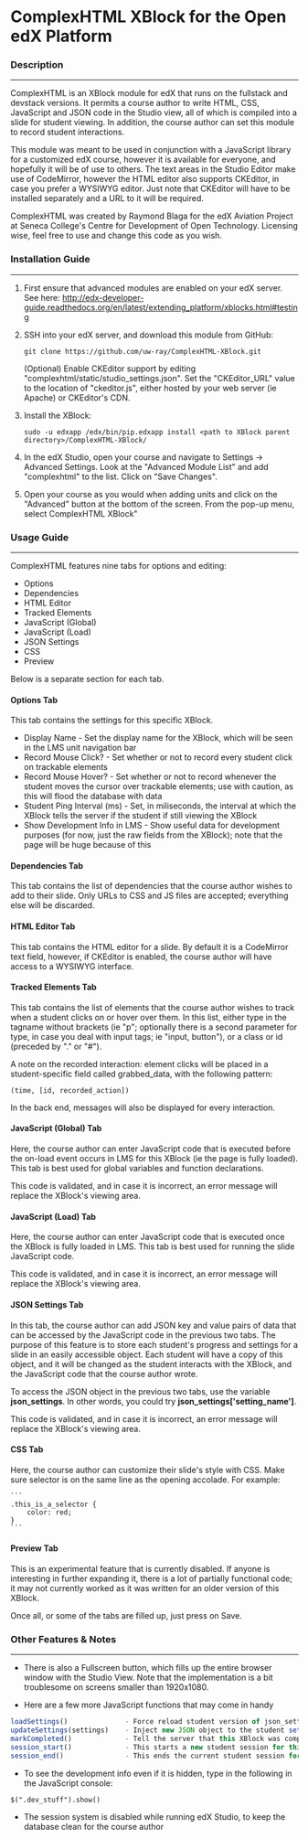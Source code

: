 # ComplexHTML XBlock for the Open edX Platform


### Description
------

ComplexHTML is an XBlock module for edX that runs on the fullstack and devstack versions. It permits a course author to write HTML, CSS, JavaScript and JSON code in the Studio view, all of which is compiled into a slide for student viewing. In addition, the course author can set this module to record student interactions.

This module was meant to be used in conjunction with a JavaScript library for a customized edX course, however it is available for everyone, and hopefully it will be of use to others. The text areas in the Studio Editor make use of CodeMirror, however the HTML editor also supports CKEditor, in case you prefer a WYSIWYG editor. Just note that CKEditor will have to be installed separately and a URL to it will be required.

ComplexHTML was created by Raymond Blaga for the edX Aviation Project at Seneca College's Centre for Development of Open Technology. Licensing wise, feel free to use and change this code as you wish.

### Installation Guide
------

1. First ensure that advanced modules are enabled on your edX server. See here: http://edx-developer-guide.readthedocs.org/en/latest/extending_platform/xblocks.html#testing

2. SSH into your edX server, and download this module from GitHub:

    `git clone https://github.com/uw-ray/ComplexHTML-XBlock.git`
    
    (Optional) Enable CKEditor support by editing "complexhtml/static/studio_settings.json". Set the "CKEditor_URL" value to the location of "ckeditor.js", either hosted by your web server (ie Apache) or CKEditor's CDN.
 
3. Install the XBlock:

    `sudo -u edxapp /edx/bin/pip.edxapp install <path to XBlock parent directory>/ComplexHTML-XBlock/`

4. In the edX Studio, open your course and navigate to Settings -> Advanced Settings. Look at the "Advanced Module List" and add "complexhtml" to the list. Click on "Save Changes". 

5. Open your course as you would when adding units and click on the "Advanced" button at the bottom of the screen. From the pop-up menu, select ComplexHTML XBlock"

### Usage Guide
------

ComplexHTML features nine tabs for options and editing:

- Options
- Dependencies
- HTML Editor
- Tracked Elements
- JavaScript (Global)
- JavaScript (Load)
- JSON Settings
- CSS
- Preview


Below is a separate section for each tab.

#### Options Tab

This tab contains the settings for this specific XBlock.

- Display Name - Set the display name for the XBlock, which will be seen in the LMS unit navigation bar
- Record Mouse Click? - Set whether or not to record every student click on trackable elements
- Record Mouse Hover? - Set whether or not to record whenever the student moves the cursor over trackable elements; use with caution, as this will flood the database with data
- Student Ping Interval (ms) - Set, in miliseconds, the interval at which the XBlock tells the server if the student if still viewing the XBlock
- Show Development Info in LMS - Show useful data for development purposes (for now, just the raw fields from the XBlock); note that the page will be huge because of this

#### Dependencies Tab

This tab contains the list of dependencies that the course author wishes to add to their slide. Only URLs to CSS and JS files are accepted; everything else will be discarded.

#### HTML Editor Tab

This tab contains the HTML editor for a slide. By default it is a CodeMirror text field, however, if CKEditor is enabled, the course author will have access to a WYSIWYG interface.

#### Tracked Elements Tab

This tab contains the list of elements that the course author wishes to track when a student clicks on or hover over them. In this list, either type in the tagname without brackets (ie "p"; optionally there is a second parameter for type, in case you deal with input tags; ie "input, button"), or a class or id (preceded by "." or "#").

A note on the recorded interaction: element clicks will be placed in a student-specific field called grabbed_data, with the following pattern: 

`
(time, [id, recorded_action])
`

In the back end, messages will also be displayed for every interaction.

#### JavaScript (Global) Tab

Here, the course author can enter JavaScript code that is executed before the on-load event occurs in LMS for this XBlock (ie the page is fully loaded). This tab is best used for global variables and function declarations. 

This code is validated, and in case it is incorrect, an error message will replace the XBlock's viewing area.

#### JavaScript (Load) Tab

Here, the course author can enter JavaScript code that is executed once the XBlock is fully loaded in LMS. This tab is best used for running the slide JavaScript code. 

This code is validated, and in case it is incorrect, an error message will replace the XBlock's viewing area.

#### JSON Settings Tab

In this tab, the course author can add JSON key and value pairs of data that can be accessed by the JavaScript code in the previous two tabs. The purpose of this feature is to store each student's progress and settings for a slide in an easily accessible object. Each student will have a copy of this object, and it will be changed as the student interacts with the XBlock, and the JavaScript code that the course author wrote.

To access the JSON object in the previous two tabs, use the variable **json_settings**. In other words, you could try **json_settings['setting_name']**.

This code is validated, and in case it is incorrect, an error message will replace the XBlock's viewing area.

#### CSS Tab

Here, the course author can customize their slide's style with CSS. Make sure selector is on the same line as the opening accolade. For example:

    ```
    .this_is_a_selector {
        color: red;
    }
    ```

#### Preview Tab

This is an experimental feature that is currently disabled. If anyone is interesting in further expanding it, there is a lot of partially functional code; it may not currently worked as it was written for an older version of this XBlock.



Once all, or some of the tabs are filled up, just press on Save.



### Other Features & Notes
------

* There is also a Fullscreen button, which fills up the entire browser window with the Studio View. Note that the implementation is a bit troublesome on screens smaller than 1920x1080.

* Here are a few more JavaScript functions that may come in handy

```js
loadSettings()				- Force reload student version of json_settings to json_settings
updateSettings(settings)	- Inject new JSON object to the student settings (ie student-specific copy of json_settings); if settings is blank, just update student settings with json_settings
markCompleted()				- Tell the server that this XBlock was completed by the student
session_start()				- This starts a new student session for this XBlock. Do not call, as it executes on page load.
session_end()				- This ends the current student session for this XBlock. Do not  call, as it executes when the student leaves the page.

```
* To see the development info even if it is hidden, type in the following in the JavaScript console:

`$(".dev_stuff").show()`

* The session system is disabled while running edX Studio, to keep the database clean for the course author
